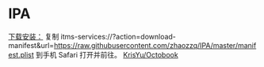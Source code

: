 # IPA
[下载安装：](itms-services://?action=download-manifest&url=https://raw.githubusercontent.com/zhaozzq/IPA/master/manifest.plist) 复制 itms-services://?action=download-manifest&url=https://raw.githubusercontent.com/zhaozzq/IPA/master/manifest.plist 到手机 Safari 打开并前往。
[KrisYu/Octobook](https://github.com/KrisYu/Octobook)
